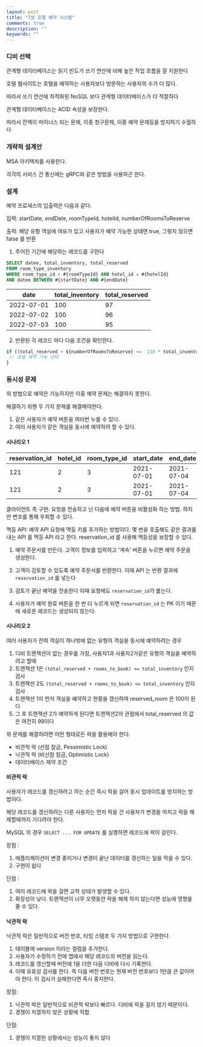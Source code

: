 ```yaml
---
layout: post
title: "7장 호텔 예약 시스템"
comments: true
description: ""
keywords: ""
---
```





### 디비 선택 
관계형 데이터베이스는 읽기 빈도가 쓰기 연산에 비해 높은 작업 흐름을 잘 지원한다

호텔 웹사이트는 호텔을 예약하는 사용자보다 방문하는 사용자의 수가 더 많다.

따라서 쓰기 연산에 최적화된 NoSQL 보다 관계형 데이터베이스가 더 적절하다

관계형 데이터베이스는  ACID 속성을 보장한다.

따라서 잔액이 마이너스 되는 문제, 이중 청구문제, 이중 예약 문제등을 방지하기 수월하다



### 개략적 설계안

MSA 아키텍처를 사용한다. 


각각의 서비스 간 통신에는 gRPC와 같은 방법을 사용하곤 한다.


### 설계

예약 프로세스의 입출력은 다음과 같다.


입력: startDate, endDate, roomTypeId, hotelId, numberOfRoomsToReserve

출력: 해당 유형 객실에 여유가 있고 사용자가 예약 가능한 상태면 true,  그렇지 않으면 false 를 반환


1. 주어진 기간에 해당하는 레코드를 구한다

```sql
SELECT datee, total_inventory, total_reserved
FROM room_type_inventory
WHERE room_type_id = #{roomTypeId} AND hotel_id = #{hotelId}
AND datee BETWEEN #{startDate} AND #{endDate}
```


|  date       | total_inventory  |  total_reserved |  
|-------------|------------------|-----------------|
| 2022-07-01  | 100              | 97              |
| 2022-07-02  | 100              | 96              |
| 2022-07-03  | 100              | 95              |

2. 반환된 각 레코드 마다 다음 조건을 확인한다.

```js
if ((total_reserved + ${numberOfRoomsToReserve} <=  110 * total_inventory)) {
 // 호텔 예약 가능 상태
}
```



### 동시성 문제

위 방법으로 예약은 가능하지만 이중 예약 문제는 해결하지 못한다.

해결하기 위핸 두 가지 문제를 해결해야한다.

1. 같은 사용자가 예약 버튼을 여러번 누를 수 있다.
2. 여러 사용자가 같은 객실을 동시에 예약하려 할 수 있다.


#### 시나리오 1


| reservation_id | hotel_id | room_type_id | start_date | end_date   | status      | guest_id |
|----------------|----------|--------------|------------|------------|-------------|----------|
| 121            | 2        | 3            | 2021-07-01 | 2021-07-04 | pending_pay | guest1   |
| 121            | 2        | 3            | 2021-07-01 | 2021-07-04 | pending_pay | guest1   |



클라이언트 측 구현: 요청을 전송하고 난 다음에 예약 버튼을 비활성화 하는 방법. 하지만 변조를 통해 우회할 수 있다.

멱등 API: 예약 API 요청에 멱등 키를 추가하는 방법이다. 몇 번을 호출해도 같은 결과를 내는  API 를 멱등  API 라고 한다.
reservation_id 를 사용해 멱등성을 보장할 수 있다.




1. 예약 주문서를 만든다. 고객이 정보를 입력하고 '계속' 버튼을 누르면 예약 주문을 생성한다.
2. 고객이 검토할 수 있도록 예약 주문서를 반환한다. 이때  API 는 반환 결과에 `reservation_id` 를 넣는다

3. 검토가 끝난 예약을 전송한다 이때 요청에도 `reservation_id`가 붙는다.
4. 사용자가 예약 완료 버튼을 한 번 더 누르게 되면 `reservation_id` 는 PK 이기 때문에 새로운 레코드는 생성되지 않는다.


#### 시나리오 2

여러 사용자가 잔여 객실이 하나밖에 없는 유형의 객실을 동시에 예약하려는 경우



1. 디비 트랜잭션이 없는 경우를 가정, 사용자1과 사용자2가같은 유형의 객실을 예약하려고 할때
2. 트랜잭션 1은 `(total_reserved + rooms_to_book) <= total_inventory` 인지 검사
3. 트랜잭션 2도 `(total_reserved + rooms_to_book) <= total_inventory` 인지 검사
4. 트랜잭션 1이 먼저 객실을 예약하고 현황을 갱신하여 reserved_room 은 100이 된다
5. 그 후 트랜잭션 2가 예약하게 된다면 트랜잭션2의 관점에서 total_reserved 의 값은 여전히 99이다



위 문제를 해결하려면 어떤 형태로든 락을 활용해야 한다.


- 비관적 락 (선점 잠금, Pessimistic Lock)
- 낙관적 락 (비선점 잠금, Optimistic Lock)
- 데이터베이스 제약 조건



#### 비관적 락

사용자가 레코드를 갱신하려고 하는 순간 즉시 락을 걸어 동시 업데이트를 방지하는 방법이다.

해당 레코드를 갱신하려는 다른 사용자는 먼저 락을 건 사용자가 변경을 마치고 락을 해제할때까지 기다려야 한다.

MySQL 의 경우 `SELECT ... FOR UPDATE` 를 실행하면 레코드에 락이 걸린다.

장점 : 
1. 애플리케이션이 변경 중이거나 변경이 끝난 데이터를 갱신하는 일을 막을 수 있다.
2. 구현이 쉽다

단점 :
1. 여러 레코드에 락을 걸면 교착 상태가 발생할 수 있다.
2. 확장성이 낮다. 트랜잭션이 너무 오랫동안 락을 해제 하지 않는다면 성능에 영향을 줄 수 있다.


#### 낙관적 락

낙관적 락은 일반적으로 버전 번호, 타임 스탬프 두 가지 방법으로 구현한다.

1. 테이블에 version 이라는 컬럼을 추가한다.
2. 사용자가 수정하기 전에 앱에서 해당 레코드의 버전을 읽는다.
3. 레코드를 갱신할때 버전에 1을 더한 다음 디비에 다시 기록한다.
4. 이때 유효성 검사를 한다. 즉 다음 버전 번호는 현재 버전 번호보다 1만큼 큰 값이어야 한다. 이 검사가 실패한다면 즉시 중지한다.



장점:
1. 낙관적 락은 일반적으로 비관적 락보다 빠르다. 디비에 락을 걸지 않기 때문이다.
2. 경쟁이 치열하지 않은 상황에 적합

단점:
1. 경쟁이 치열한 상황에서는 성능이 좋지 않다







